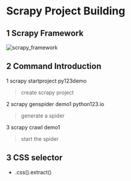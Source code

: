# Scrapy Project Building

## 1 Scrapy Framework

![scrapy_framework](Y:\code\python_study\internet_crawler\img\scrapy_framework.png)

## 2 Command Introduction

1 scrapy startproject py123demo

> create scrapy project

2 scrapy genspider demo1 python123.io
> generate a spider

3 scrapy crawl demo1
> start the spider

## 3 CSS selector

* <html>.css().extract()